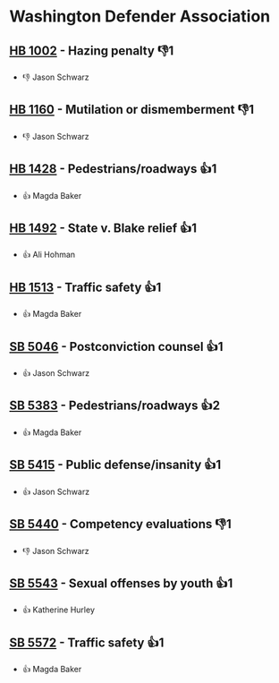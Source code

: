 # Washington Defender Association

## [HB 1002](/bill/2023-24/hb/1002/) - Hazing penalty  👎1 
* 👎 Jason Schwarz

## [HB 1160](/bill/2023-24/hb/1160/) - Mutilation or dismemberment  👎1 
* 👎 Jason Schwarz

## [HB 1428](/bill/2023-24/hb/1428/) - Pedestrians/roadways 👍1  
* 👍 Magda Baker

## [HB 1492](/bill/2023-24/hb/1492/) - State v. Blake relief 👍1  
* 👍 Ali Hohman

## [HB 1513](/bill/2023-24/hb/1513/) - Traffic safety 👍1  
* 👍 Magda Baker

## [SB 5046](/bill/2023-24/sb/5046/) - Postconviction counsel 👍1  
* 👍 Jason Schwarz

## [SB 5383](/bill/2023-24/sb/5383/) - Pedestrians/roadways 👍2  
* 👍 Magda Baker

## [SB 5415](/bill/2023-24/sb/5415/) - Public defense/insanity 👍1  
* 👍 Jason Schwarz

## [SB 5440](/bill/2023-24/sb/5440/) - Competency evaluations  👎1 
* 👎 Jason Schwarz

## [SB 5543](/bill/2023-24/sb/5543/) - Sexual offenses by youth 👍1  
* 👍 Katherine Hurley

## [SB 5572](/bill/2023-24/sb/5572/) - Traffic safety 👍1  
* 👍 Magda Baker